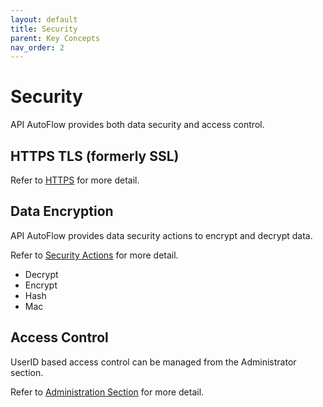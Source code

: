 ```yaml
---
layout: default
title: Security
parent: Key Concepts
nav_order: 2
---
```


# Security
API AutoFlow provides both data security and access control.

## HTTPS TLS (formerly SSL)

Refer to <a href="" alt="">HTTPS</a> for more detail.

## Data Encryption
API AutoFlow provides data security actions to encrypt and decrypt data.

Refer to <a href="" alt="">Security Actions</a> for more detail.

* Decrypt
* Encrypt
* Hash
* Mac

## Access Control
UserID based access control can be managed from the Administrator section.

Refer to <a href="" alt="">Administration Section</a> for more detail.
